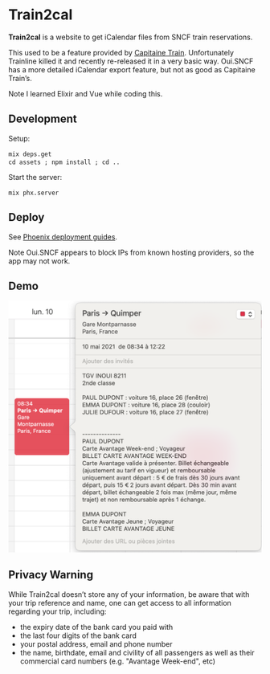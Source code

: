 # Train2cal

**Train2cal** is a website to get iCalendar files from SNCF train reservations.

This used to be a feature provided by [Capitaine Train][ct]. Unfortunately Trainline killed it and recently re-released
it in a very basic way. Oui.SNCF has a more detailed iCalendar export feature, but not as good as Capitaine Train’s.

Note I learned Elixir and Vue while coding this.

[ct]: https://en.wikipedia.org/wiki/Trainline_EU

## Development

Setup:

```
mix deps.get
cd assets ; npm install ; cd ..
```

Start the server:

```
mix phx.server
```

## Deploy

See [Phoenix deployment guides](https://hexdocs.pm/phoenix/deployment.html).

Note Oui.SNCF appears to block IPs from known hosting providers, so the app may not work.

## Demo

![](./demo.png)

## Privacy Warning

While Train2cal doesn’t store any of your information, be aware that with your trip reference and name, one can get
access to all information regarding your trip, including:

- the expiry date of the bank card you paid with
- the last four digits of the bank card
- your postal address, email and phone number
- the name, birthdate, email and civility of all passengers as well as their commercial card numbers (e.g. "Avantage
  Week-end", etc)